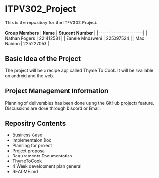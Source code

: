 # ITPV302_Project
This is the repository for the ITPV302 Project.\
\
**Group Members**
| **Name** | **Student Number** |
|------|----------------|
| Nathan Rogers | 221412581 |
| Zanele Mndaweni | 225097524 |
| Max Naidoo | 225227053 |

## Basic Idea of the Project
The project will be a recipe app called Thyme To Cook. It will be available on android and the web.

## Project Management Information
Planning of deliverables has been done using the GitHub projects feature.
Discussions are done through Discord or Email.

## Repositry Contents
 - Business Case
 - Implementaion Doc
 - Planning for project
 - Project proposal
 - Requirements Documentation
 - ThymeToCook
 - 4 Week development plan general
 - README.md
